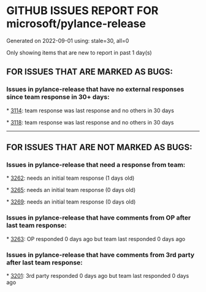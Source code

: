 
# GITHUB ISSUES REPORT FOR microsoft/pylance-release


Generated on 2022-09-01 using: stale=30, all=0


Only showing items that are new to report in past 1 day(s)


## FOR ISSUES THAT ARE MARKED AS BUGS:


### Issues in pylance-release that have no external responses since team response in 30+ days:


\* [3114](https://github.com/microsoft/pylance-release/issues/3114 "Assign to variable from commented-out magic command"): team response was last response and no others in 30 days

\* [3118](https://github.com/microsoft/pylance-release/issues/3118 " missing new line from dict() help mouse hover"): team response was last response and no others in 30 days

---

## FOR ISSUES THAT ARE NOT MARKED AS BUGS:


### Issues in pylance-release that need a response from team:


\* [3262](https://github.com/microsoft/pylance-release/issues/3262 "Pylance do not recognize editable installed package by setuptools"): needs an initial team response (1 days old)

\* [3265](https://github.com/microsoft/pylance-release/issues/3265 "IntelliSense fails to detect editable installs after setuptools update"): needs an initial team response (0 days old)

\* [3269](https://github.com/microsoft/pylance-release/issues/3269 "Pylance does not detect imports with projects on UNC network locations"): needs an initial team response (0 days old)

### Issues in pylance-release that have comments from OP after last team response:


\* [3263](https://github.com/microsoft/pylance-release/issues/3263 "Importing submodule without importing parent causes incorrect unknown member errors"): OP responded 0 days ago but team last responded 0 days ago

### Issues in pylance-release that have comments from 3rd party after last team response:


\* [3201](https://github.com/microsoft/pylance-release/issues/3201 "pylance does not work depending on the location when receiving multiple inheritance of class"): 3rd party responded 0 days ago but team last responded 0 days ago
